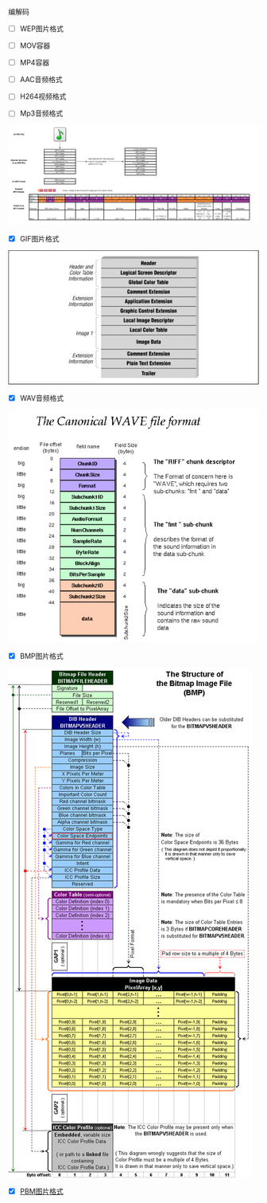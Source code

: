 编解码

- [ ] WEP图片格式

- [ ] MOV容器

- [ ] MP4容器

- [ ] AAC音频格式

- [ ] H264视频格式

- [ ] Mp3音频格式

![MP3](../res/format-mp3-audio.png)

- [x] GIF图片格式

![GIF](../res/format-gif89a-image.png)

- [x] WAV音频格式

![WAV](../res/format-wav-audio.png)

- [x] BMP图片格式

![BMP](../res/format-bmp-image.png)

- [x] [PBM图片格式](https://zh.wikipedia.org/wiki/PBM格式)
